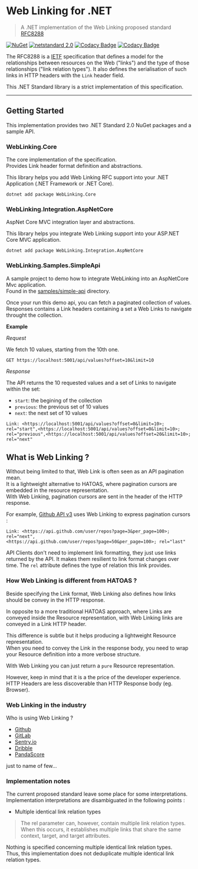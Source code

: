 # Web Linking for .NET

> A .NET implementation of the Web Linking proposed standard [RFC8288](https://tools.ietf.org/html/rfc8288)

[![NuGet](https://img.shields.io/nuget/v/WebLinking.Core.svg)](https://www.nuget.org/packages/WebLinking.Core/) [![netstandard 2.0](https://img.shields.io/badge/netstandard-2.0-brightgreen.svg)](https://docs.microsoft.com/en-us/dotnet/standard/net-standard) [![Codacy Badge](https://app.codacy.com/project/badge/Grade/0d75f07b773d406bad11fd33d52f9601)](https://www.codacy.com/gh/PulsarBlow/WebLinking/dashboard?utm_source=github.com&amp;utm_medium=referral&amp;utm_content=PulsarBlow/WebLinking&amp;utm_campaign=Badge_Grade) [![Codacy Badge](https://app.codacy.com/project/badge/Coverage/0d75f07b773d406bad11fd33d52f9601)](https://www.codacy.com/gh/PulsarBlow/WebLinking/dashboard?utm_source=github.com&utm_medium=referral&utm_content=PulsarBlow/WebLinking&utm_campaign=Badge_Coverage)

The RFC8288 is a [IETF](https://www.ietf.org/) specification that defines a model for the relationships between resources on the Web ("links") and the type of those relationships ("link relation types"). It also defines the serialisation of such links in HTTP headers with the `Link` header field.

This .NET Standard library is a strict implementation of this specification.

---

## Getting Started

This implementation provides two .NET Standard 2.0 NuGet packages and a sample API.

### WebLinking.Core

The core implementation of the specification.\
Provides Link header format definition and abstractions.

This library helps you add Web Linking RFC support into your .NET Application (.NET Framework or .NET Core).

`dotnet add package WebLinking.Core`

### WebLinking.Integration.AspNetCore

AspNet Core MVC integration layer and abstractions.

This library helps you integrate Web Linking support into your ASP.NET Core MVC application.

`dotnet add package WebLinking.Integration.AspNetCore`

### WebLinking.Samples.SimpleApi

A sample project to demo how to integrate WebLinking into an AspNetCore Mvc application.\
Found in the [samples/simple-api](./samples/simple-api/) directory.

Once your run this demo api, you can fetch a paginated collection of values.\
Responses contains a Link headers containing a set a Web Links to navigate throught the collection.

__Example__

_Request_

We fetch 10 values, starting from the 10th one.

`GET https://localhost:5001/api/values?offset=10&limit=10`

_Response_

The API returns the 10 requested values and a set of Links to navigate within the set:

-  `start`: the begining of the collection
-  `previous`: the previous set of 10 values
-  `next`: the next set of 10 values

`Link: <https://localhost:5001/api/values?offset=0&limit=10>; rel="start",<https://localhost:5001/api/values?offset=0&limit=10>; rel="previous",<https://localhost:5001/api/values?offset=20&limit=10>; rel="next"`

## What is Web Linking ?

Without being limited to that, Web Link is often seen as an API pagination mean.\
It is a lightweight alternative to HATOAS, where pagination cursors are embedded in the resource representation.\
With Web Linking, pagination cursors are sent in the header of the HTTP response.

For example, [Github API v3](https://developer.github.com/v3/#pagination) uses Web Linking to express pagination cursors :

```
Link: <https://api.github.com/user/repos?page=3&per_page=100>; rel="next",
<https://api.github.com/user/repos?page=50&per_page=100>; rel="last"
```

API Clients don't need to implement link formatting, they just use links returned by the API. It makes them resilient to link format changes over time. The `rel` attribute defines the type of relation this link provides.

### How Web Linking is different from HATOAS ?

Beside specifying the Link format, Web Linking also defines how links should be convey in the HTTP response.

In opposite to a more traditional HATOAS approach, where Links are conveyed inside the Resource representation, with Web Linking links are conveyed in a Link HTTP header.

This difference is subtle but it helps producing a lightweight Resource representation.\
When you need to convey the Link in the response body, you need to wrap your Resource definition into a more verbose structure.

With Web Linking you can just return a `pure` Resource representation.

However, keep in mind that it is a the price of the developer experience. HTTP Headers are less discoverable than HTTP Response body (eg. Browser).

### Web Linking in the industry

Who is using Web Linking ?

-   [Github](https://developer.github.com/v3/#pagination)
-   [GitLab](https://docs.gitlab.com/ee/api/#pagination-link-header)
-   [Sentry.io](https://docs.sentry.io/api/pagination/)
-   [Dribble](http://developer.dribbble.com/v1/#pagination)
-   [PandaScore](https://developers.pandascore.co/doc/#section/Introduction/Pagination)

just to name of few...

### Implementation notes

The current proposed standard leave some place for some interpretations. Implementation interpretations are disambiguated in the following points :

-   Multiple identical link relation types

> The rel parameter can, however, contain multiple link relation types.
> When this occurs, it establishes multiple links that share the same
> context, target, and target attributes.

Nothing is specified concerning multiple identical link relation types.\
Thus, this implementation does not deduplicate multiple identical link relation types.
